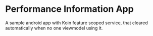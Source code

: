 # Performance Information App
A sample android app with Koin feature scoped service, that cleared automatically when no one viewmodel using it.

